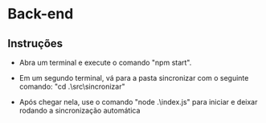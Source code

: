 # Back-end
 
## Instruções

- Abra um terminal e execute o comando "npm start".

- Em um segundo terminal, vá para a pasta sincronizar com o seguinte comando: "cd .\src\sincronizar\" 

- Após chegar nela, use o comando "node .\index.js" para iniciar e deixar rodando a sincronização automática